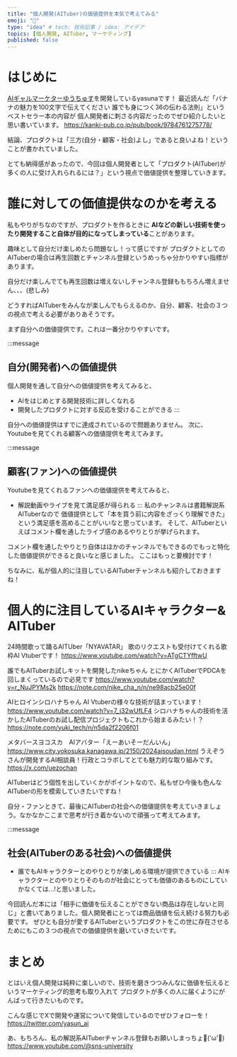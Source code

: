 ```yaml
---
title: "個人開発(AITuber)の価値提供を本気で考えてみる"
emoji: "💎"
type: "idea" # tech: 技術記事 / idea: アイデア
topics: [個人開発, AITuber, マーケティング]
published: false
---
```


# はじめに
[AIギャルマーケターゆうちゅす](https://www.youtube.com/@sns-university)を開発しているyasunaです！
最近読んだ「バナナの魅力を100文字で伝えてください 誰でも身につく36の伝わる法則」というベストセラー本の内容が
個人開発者に刺さる内容だったのでぜひ紹介したいと思い書いています。
https://kanki-pub.co.jp/pub/book/9784761275778/

結論、プロダクトは「三方(自分・顧客・社会)よし」であると良いよね！ということが書かれていました。

とても納得感があったので、今回は個人開発者として「プロダクト(AITuber)が多くの人に受け入れられるには？」という視点で価値提供を整理していきます。

# 誰に対しての価値提供なのかを考える
私もやりがちなのですが、プロダクトを作るときに
**AIなどの新しい技術を使ったり開発すること自体が目的になってしまっている**ことがあります。

趣味として自分だけ楽しめたら問題なし！って感じですが
プロダクトとしてのAITuberの場合は再生回数とチャンネル登録というめっちゃ分かりやすい指標があります。

自分だけ楽しんでても再生回数は増えないしチャンネル登録ももちろん増えません、、、(悲しみ)

どうすればAITuberをみんなが楽しんでもらえるのか、自分、顧客、社会の３つの視点で考える必要がありあそうです。

まず自分への価値提供です。これは一番分かりやすいです。

:::message
## 自分(開発者)への価値提供
個人開発を通して自分への価値提供を考えてみると、
- AIをはじめとする開発技術に詳しくなれる
- 開発したプロダクトに対する反応を受けることができる
:::

自分への価値提供はすでに達成されているので問題ありません。
次に、Youtubeを見てくれる顧客への価値提供を考えてみます。

:::message
## 顧客(ファン)への価値提供
Youtubeを見てくれるファンへの価値提供を考えてみると、
- 解説動画やライブを見て満足感が得られる
:::
私のチャンネルは書籍解説系AITuberなので
価値提供として「本を買う前に内容をざっくり理解できた」という満足感を高めることがいいなと思っています。
そして、AITuberといえばコメント欄を通したライブ感のあるやりとりが挙げられます。

コメント欄を通したやりとり自体はほかのチャンネルでもできるのでもっと特化した価値提供ができると良いなと感じました。
ここはもっと要検討です！

ちなみに、私が個人的に注目しているAITuberチャンネルも紹介しておきますね！

# 個人的に注目しているAIキャラクター& AITuber

24時間歌って踊るAITUber「NYAVATAR」
歌のリクエストも受付けてくれる歌枠AI Vtuberです！
https://www.youtube.com/watch?v=ATgCTYfftwU

誰でもAITuberお試しキットを開発したnikeちゃん
とにかくAITuberでPDCAを回しまくっているので必見です
https://www.youtube.com/watch?v=r_NuJPYMs2k
https://note.com/nike_cha_n/n/ne98acb25e00f

AIヒロインシロハナちゃん
AI Vtuberの様々な技術が詰まっています！
https://www.youtube.com/watch?v=7_j32wUfLF4
シロハナちゃんの技術を活かしたAITuberのお試し配信プロジェクトもこれから始まるみたい！？
https://note.com/yuki_tech/n/n5da2f2206f01

メタバースヨコスカ　AIアバター「えーあいそーだんいん」
https://www.city.yokosuka.kanagawa.jp/2150/2024aisoudan.html
うえぞうさんが開発するAI相談員！行政とコラボしてとても魅力的な取り組みです。
https://x.com/uezochan

AITuberはどう個性を出していくかがポイントなので、私もぜひ今後も色んなAITuberの形を模索していきたいですね！

自分・ファンときて、最後にAITuberの社会への価値提供を考えていきましょう。なかなかここまで思考が行き着かないので頑張って考えてみます。

:::message
## 社会(AITuberのある社会)への価値提供
- 誰でもAIキャラクターとのやりとりが楽しめる環境が提供できている
:::
AIキャラクターとのやりとりそのものが社会にとっても価値のあるものにしていかなくては...!と思いました。

今回読んだ本には「相手に価値を伝えることができない商品は存在しないと同じ」と書いてありました。個人開発者にとっては商品価値を伝え続ける努力も必要です。
ぜひとも自分が愛するAITuberというプロダクトをこの世に存在させるためにもこの３つの視点での価値提供を磨いていきたいです。

# まとめ
とはいえ個人開発は純粋に楽しいので、技術を磨きつつみんなに価値を伝えるというマーケティング的思考も取り入れて
プロダクトが多くの人に届くようにがんばって行きたいものです。

こんな感じでXで開発や運営について発信しているのでぜひフォローを！
https://twitter.com/yasun_ai

あ、もちろん、私の解説系AITuberチャンネル登録もお願いしまっちょ💪('ω'💪)
https://www.youtube.com/@sns-university